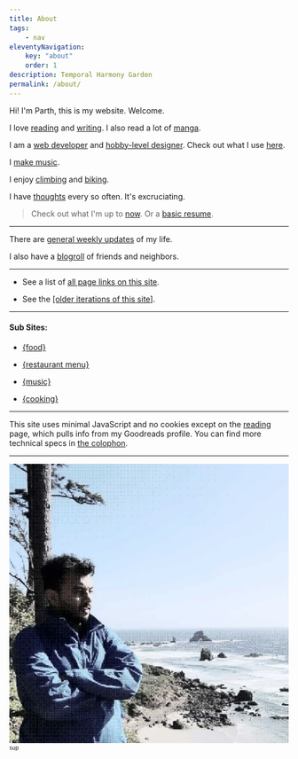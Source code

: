 ```yaml
---
title: About
tags:
    - nav
eleventyNavigation:
    key: "about"
    order: 1
description: Temporal Harmony Garden
permalink: /about/
---
```

Hi! I'm Parth, this is my website. Welcome.

I love [reading](/reading) and [writing](/writing). I also read a lot of [manga](/manga).

I am a [web developer](/code) and [hobby-level designer](/design). Check out what I use [here](/uses).

I [make music](/music).

I enjoy [climbing](/climbing) and [biking](/biking).

I have [thoughts](/thoughts) every so often. It's excruciating.

> Check out what I'm up to [now](/now). Or a [basic resume](/resume).

---

There are [general weekly updates](/weeknotes) of my life.

I also have a [blogroll](/blogroll) of friends and neighbors.

---

- See a list of [all page links on this site](/linklist).

- See the [[older iterations of this site]](/sitearchive).

---

#### Sub Sites:

- [{food}](https://food.parth.ninja)

- [{restaurant menu}](https://rasoi.parth.ninja)

- [{music}](https://music.parth.ninja)

- [{cooking}](https://cooks.parth.ninja/)

---

This site uses minimal JavaScript and no cookies except on the [reading](/reading) page, which pulls info from my Goodreads profile. You can find more technical specs in [the colophon](/colophon).

---

<div>
    <img src="/assets/img/face.webp" class="face" alt="Parth face" />
    <title>Parth</title>
    <small><sup>sup</sup></small>
</div>
